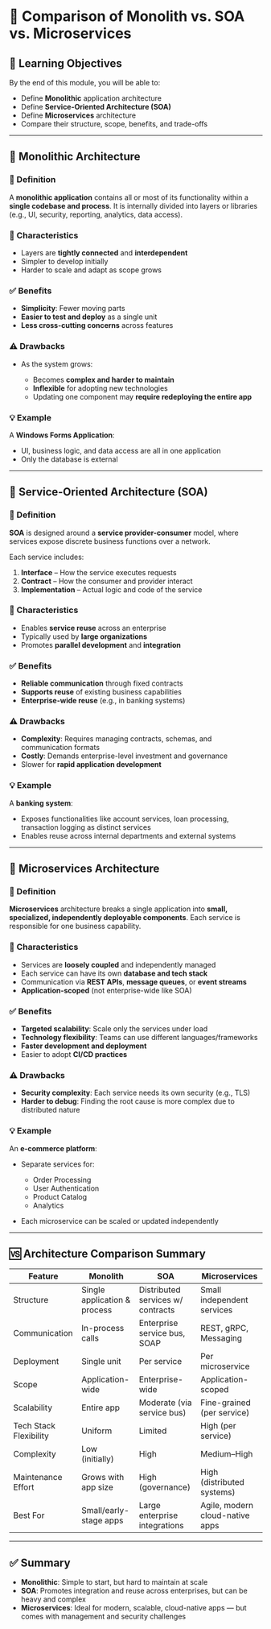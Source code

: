 # 📘 Comparison of Monolith vs. SOA vs. Microservices

## 🎯 Learning Objectives

By the end of this module, you will be able to:

- Define **Monolithic** application architecture
- Define **Service-Oriented Architecture (SOA)**
- Define **Microservices** architecture
- Compare their structure, scope, benefits, and trade-offs

---

## 🧱 Monolithic Architecture

### 📌 Definition

A **monolithic application** contains all or most of its functionality within a **single codebase and process**. It is internally divided into layers or libraries (e.g., UI, security, reporting, analytics, data access).

### 🔗 Characteristics

- Layers are **tightly connected** and **interdependent**
- Simpler to develop initially
- Harder to scale and adapt as scope grows

### ✅ Benefits

- **Simplicity**: Fewer moving parts
- **Easier to test and deploy** as a single unit
- **Less cross-cutting concerns** across features

### ⚠️ Drawbacks

- As the system grows:

  - Becomes **complex and harder to maintain**
  - **Inflexible** for adopting new technologies
  - Updating one component may **require redeploying the entire app**

### 💡 Example

A **Windows Forms Application**:

- UI, business logic, and data access are all in one application
- Only the database is external

---

## 🏢 Service-Oriented Architecture (SOA)

### 📌 Definition

**SOA** is designed around a **service provider-consumer** model, where services expose discrete business functions over a network.

Each service includes:

1. **Interface** – How the service executes requests
2. **Contract** – How the consumer and provider interact
3. **Implementation** – Actual logic and code of the service

### 🔗 Characteristics

- Enables **service reuse** across an enterprise
- Typically used by **large organizations**
- Promotes **parallel development** and **integration**

### ✅ Benefits

- **Reliable communication** through fixed contracts
- **Supports reuse** of existing business capabilities
- **Enterprise-wide reuse** (e.g., in banking systems)

### ⚠️ Drawbacks

- **Complexity**: Requires managing contracts, schemas, and communication formats
- **Costly**: Demands enterprise-level investment and governance
- Slower for **rapid application development**

### 💡 Example

A **banking system**:

- Exposes functionalities like account services, loan processing, transaction logging as distinct services
- Enables reuse across internal departments and external systems

---

## 🧩 Microservices Architecture

### 📌 Definition

**Microservices** architecture breaks a single application into **small, specialized, independently deployable components**. Each service is responsible for one business capability.

### 🔗 Characteristics

- Services are **loosely coupled** and independently managed
- Each service can have its own **database and tech stack**
- Communication via **REST APIs**, **message queues**, or **event streams**
- **Application-scoped** (not enterprise-wide like SOA)

### ✅ Benefits

- **Targeted scalability**: Scale only the services under load
- **Technology flexibility**: Teams can use different languages/frameworks
- **Faster development and deployment**
- Easier to adopt **CI/CD practices**

### ⚠️ Drawbacks

- **Security complexity**: Each service needs its own security (e.g., TLS)
- **Harder to debug**: Finding the root cause is more complex due to distributed nature

### 💡 Example

An **e-commerce platform**:

- Separate services for:

  - Order Processing
  - User Authentication
  - Product Catalog
  - Analytics

- Each microservice can be scaled or updated independently

---

## 🆚 Architecture Comparison Summary

| Feature                | Monolith                     | SOA                               | Microservices                   |
| ---------------------- | ---------------------------- | --------------------------------- | ------------------------------- |
| Structure              | Single application & process | Distributed services w/ contracts | Small independent services      |
| Communication          | In-process calls             | Enterprise service bus, SOAP      | REST, gRPC, Messaging           |
| Deployment             | Single unit                  | Per service                       | Per microservice                |
| Scope                  | Application-wide             | Enterprise-wide                   | Application-scoped              |
| Scalability            | Entire app                   | Moderate (via service bus)        | Fine-grained (per service)      |
| Tech Stack Flexibility | Uniform                      | Limited                           | High (per service)              |
| Complexity             | Low (initially)              | High                              | Medium–High                     |
| Maintenance Effort     | Grows with app size          | High (governance)                 | High (distributed systems)      |
| Best For               | Small/early-stage apps       | Large enterprise integrations     | Agile, modern cloud-native apps |

---

## ✅ Summary

- **Monolithic**: Simple to start, but hard to maintain at scale
- **SOA**: Promotes integration and reuse across enterprises, but can be heavy and complex
- **Microservices**: Ideal for modern, scalable, cloud-native apps — but comes with management and security challenges
